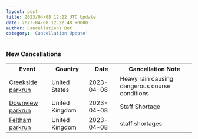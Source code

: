 ```yaml
---
layout: post
title: 2023/04/08 12:22 UTC Update
date: 2023-04-08 12:22:48 +0000
author: Cancellations Bot
category: 'Cancellation Update'
---
```


<h3>New Cancellations</h3>
<div class='hscrollable'>
<table style='width: 100%'>
    <tr>
        <th>Event</th>
        <th>Country</th>
        <th>Date</th>
        <th>Cancellation Note</th>
    </tr>
    <tr>
        <td><a href="https://www.parkrun.us/creekside">Creekside parkrun</a></td>
        <td>United States</td>
        <td>2023-04-08</td>
        <td>Heavy rain causing dangerous course conditions</td>
    </tr>
    <tr>
        <td><a href="">Downview parkrun</a></td>
        <td>United Kingdom</td>
        <td>2023-04-08</td>
        <td>Staff Shortage</td>
    </tr>
    <tr>
        <td><a href="">Feltham parkrun</a></td>
        <td>United Kingdom</td>
        <td>2023-04-08</td>
        <td>staff shortages</td>
    </tr>
</table>
</div>
